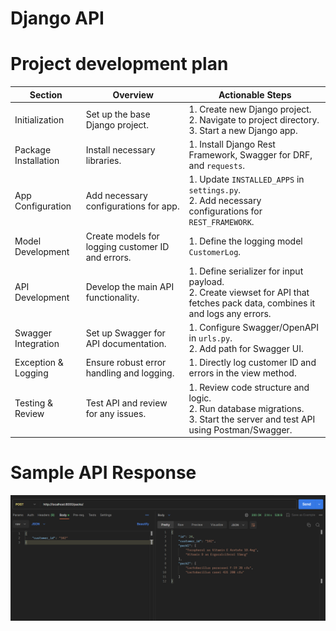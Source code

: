 # Django API 


# Project development plan

| Section | Overview | Actionable Steps |
| --- | --- | --- |
| Initialization | Set up the base Django project. | 1\. Create new Django project.<br> 2. Navigate to project directory.<br> 3. Start a new Django app. |
| Package Installation | Install necessary libraries. | 1\. Install Django Rest Framework, Swagger for DRF, and `requests`. |
| App Configuration | Add necessary configurations for app. | 1\. Update `INSTALLED_APPS` in `settings.py`.<br> 2. Add necessary configurations for `REST_FRAMEWORK`. |
| Model Development | Create models for logging customer ID and errors. | 1\. Define the logging model `CustomerLog`. |
| API Development | Develop the main API functionality. | 1\. Define serializer for input payload.<br> 2. Create viewset for API that fetches pack data, combines it and logs any errors. |
| Swagger Integration | Set up Swagger for API documentation. | 1\. Configure Swagger/OpenAPI in `urls.py`.<br> 2. Add path for Swagger UI. |
| Exception & Logging | Ensure robust error handling and logging. | 1\. Directly log customer ID and errors in the view method. |
| Testing & Review | Test API and review for any issues. | 1\. Review code structure and logic.<br> 2. Run database migrations.<br> 3. Start the server and test API using Postman/Swagger. |


# Sample API Response

![Alt text](image.png)